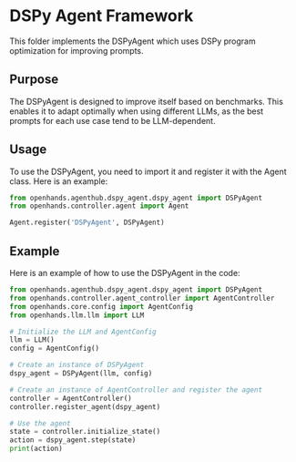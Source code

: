 # DSPy Agent Framework

This folder implements the DSPyAgent which uses DSPy program optimization for improving prompts.

## Purpose

The DSPyAgent is designed to improve itself based on benchmarks. This enables it to adapt optimally when using different LLMs, as the best prompts for each use case tend to be LLM-dependent.

## Usage

To use the DSPyAgent, you need to import it and register it with the Agent class. Here is an example:

```python
from openhands.agenthub.dspy_agent.dspy_agent import DSPyAgent
from openhands.controller.agent import Agent

Agent.register('DSPyAgent', DSPyAgent)
```

## Example

Here is an example of how to use the DSPyAgent in the code:

```python
from openhands.agenthub.dspy_agent.dspy_agent import DSPyAgent
from openhands.controller.agent_controller import AgentController
from openhands.core.config import AgentConfig
from openhands.llm.llm import LLM

# Initialize the LLM and AgentConfig
llm = LLM()
config = AgentConfig()

# Create an instance of DSPyAgent
dspy_agent = DSPyAgent(llm, config)

# Create an instance of AgentController and register the agent
controller = AgentController()
controller.register_agent(dspy_agent)

# Use the agent
state = controller.initialize_state()
action = dspy_agent.step(state)
print(action)
```
